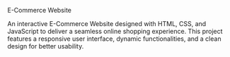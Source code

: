 E-Commerce Website

An interactive E-Commerce Website designed with HTML, CSS, and JavaScript to deliver a seamless online shopping experience. This project features a responsive user interface, dynamic functionalities, and a clean design for better usability.

